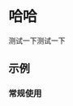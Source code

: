 # 哈哈
测试一下测试一下
## 示例

### 常规使用

<vEcharts-demo
    demo-height="300px"
    source-code="common-charts:::table/table-demo"
/>